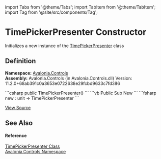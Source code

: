 import Tabs from '@theme/Tabs'; 
import TabItem from '@theme/TabItem'; 
import Tag from '@site/src/components/Tag'; 

# TimePickerPresenter Constructor


Initializes a new instance of the <a href="T_Avalonia_Controls_TimePickerPresenter">TimePickerPresenter</a> class



## Definition
**Namespace:** <a href="N_Avalonia_Controls">Avalonia.Controls</a>  
**Assembly:** Avalonia.Controls (in Avalonia.Controls.dll) Version: 11.2.0+68ab391c0a3653e0722638e29fcbd9633c7fd386

<Tabs groupId="api-code-preview">
<TabItem value="csharp" label="C#">
```csharp
public TimePickerPresenter()
```
</TabItem>
<TabItem value="vb" label="VB">
```vb
Public Sub New
```
</TabItem>
<TabItem value="fsharp" label="F#">
```fsharp
new : unit -> TimePickerPresenter
```
</TabItem>
</Tabs>



<a href="https://github.com/AvaloniaUI/Avalonia/tree/master/srcAvalonia.Controls/DateTimePickers/TimePickerPresenter.cs#L65" title="View the source code">View Source</a>



## See Also


#### Reference
<a href="T_Avalonia_Controls_TimePickerPresenter">TimePickerPresenter Class</a>  
<a href="N_Avalonia_Controls">Avalonia.Controls Namespace</a>  
